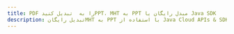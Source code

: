 ---title: PDF را به  تبدیل کنیدPPT، MHT به PPT مبدل رایگان یا Java SDKdescription: تبدیل رایگانMHT به PPT با استفاده از Java Cloud APIs & SDK همچنین اسناد PDF را در Cloud ایجاد، ویرایش و رندر کنید.---